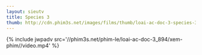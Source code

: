 ```yaml
---
layout: sieutv
title: Species 3
thumb: http://cdn.phim3s.net/images/films/thumb/loai-ac-doc-3-species-3.jpg
---
```

{% include jwpadv src='//phim3s.net/phim-le/loai-ac-doc-3_894/xem-phim//video.mp4' %}